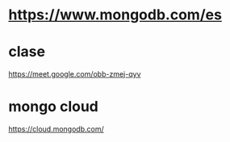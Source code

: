 # https://www.mongodb.com/es


# clase
https://meet.google.com/obb-zmej-qyv

#  mongo cloud
https://cloud.mongodb.com/
